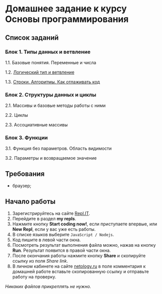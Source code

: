 # Домашнее задание к курсу Основы программирования

## Список заданий

### Блок 1. Типы данных и ветвление

1.1. Базовые понятия. Переменные и числа

1.2. [Логический тип и ветвление](./boolean)

1.3. [Строки. Алгоритмы. Как отлаживать код](./strings-and-debug)

### Блок 2. Структуры данных и циклы

2.1. Массивы и базовые методы работы с ними

2.2. Циклы

2.3. Ассоциативные массивы

### Блок 3. Функции

3.1. Функция без параметров. Область видимости

3.2. Параметры и возвращаемое значение

## Требования

- браузер;

## Начало работы

1. Зарегистрируйтесь на сайте [Repl.IT](https://repl.it/).
2. Перейдите в раздел **my repls**.
3. Нажмите кнопку **Start coding now!**, если приступаете впервые, или **New Repl**, если у вас уже есть работы.
4. В списке языков выберите `JavaScript / Nodejs`.
5. Код пишите в левой части окна.
6. Посмотреть результат выполнения файла можно, нажав на кнопку **Run**. Результат появится в правой части окна.
7. После окончания работы нажмите кнопку **Share** и скопируйте ссылку из поля _Share link_.
8. В личном кабинете на сайте [netology.ru](http://netology.ru/) в поле комментария к домашней работе вставьте скопированную ссылку и отправьте работу на проверку.

_Никаких файлов прикреплять не нужно._
